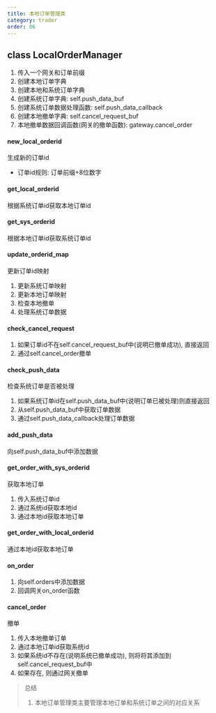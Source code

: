```yaml
---
title: 本地订单管理类
category: trader
order: 06
---
```


## class LocalOrderManager
1. 传入一个网关和订单前缀
2. 创建本地订单字典
3. 创建本地和系统订单字典
4. 创建系统订单字典: self.push_data_buf
5. 创建系统订单数据处理函数: self.push_data_callback
6. 创建本地撤单字典: self.cancel_request_buf
7. 本地撤单数据回调函数(网关的撤单函数): gateway.cancel_order

#### new_local_orderid
生成新的订单id
- 订单id规则: 订单前缀+8位数字

#### get_local_orderid
根据系统订单id获取本地订单id

#### get_sys_orderid
根据本地订单id获取系统订单id

#### update_orderid_map
更新订单id映射
1. 更新系统订单映射
2. 更新本地订单映射
3. 检查本地撤单
4. 处理系统订单数据

#### check_cancel_request
1. 如果订单id不在self.cancel_request_buf中(说明已撤单成功), 直接返回
2. 通过self.cancel_order撤单

#### check_push_data
检查系统订单是否被处理
1. 如果系统订单id在self.push_data_buf中(说明订单已被处理)则直接返回
2. 从self.push_data_buf中获取订单数据
3. 通过self.push_data_callback处理订单数据

#### add_push_data
向self.push_data_buf中添加数据

#### get_order_with_sys_orderid
获取本地订单
1. 传入系统订单id
2. 通过系统id获取本地id
3. 通过本地id获取本地订单

#### get_order_with_local_orderid
通过本地id获取本地订单

#### on_order
1. 向self.orders中添加数据
2. 回调网关on_order函数

#### cancel_order
撤单
1. 传入本地撤单订单
2. 通过本地订单id获取系统id
3. 如果系统id不存在(说明系统已撤单成功), 则将将其添加到self.cancel_request_buf中
4. 如果存在, 则通过网关撤单

> 总结
> 1. 本地订单管理类主要管理本地订单和系统订单之间的对应关系